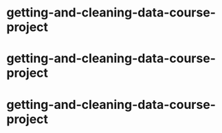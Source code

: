 # getting-and-cleaning-data-course-project
# getting-and-cleaning-data-course-project
# getting-and-cleaning-data-course-project
